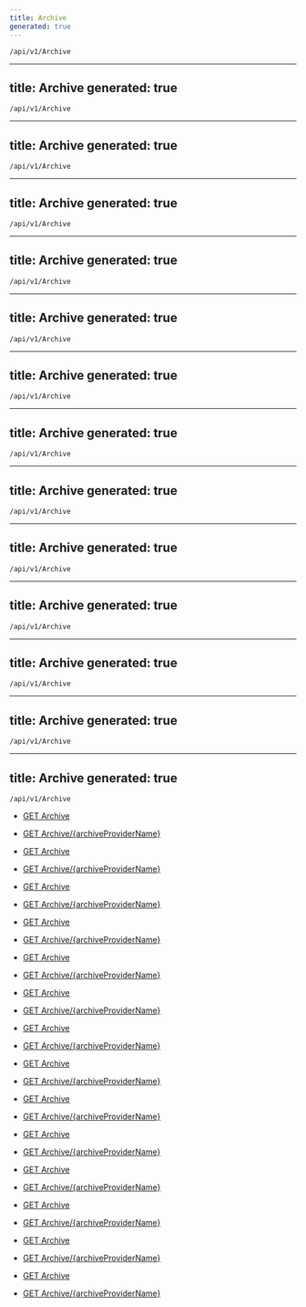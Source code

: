 ```yaml
---
title: Archive
generated: true
---
```


```http
/api/v1/Archive
```

---
title: Archive
generated: true
---

```http
/api/v1/Archive
```

---
title: Archive
generated: true
---

```http
/api/v1/Archive
```

---
title: Archive
generated: true
---

```http
/api/v1/Archive
```

---
title: Archive
generated: true
---

```http
/api/v1/Archive
```

---
title: Archive
generated: true
---

```http
/api/v1/Archive
```

---
title: Archive
generated: true
---

```http
/api/v1/Archive
```

---
title: Archive
generated: true
---

```http
/api/v1/Archive
```

---
title: Archive
generated: true
---

```http
/api/v1/Archive
```

---
title: Archive
generated: true
---

```http
/api/v1/Archive
```

---
title: Archive
generated: true
---

```http
/api/v1/Archive
```

---
title: Archive
generated: true
---

```http
/api/v1/Archive
```

---
title: Archive
generated: true
---

```http
/api/v1/Archive
```

---
title: Archive
generated: true
---

```http
/api/v1/Archive
```




* [GET Archive](v1Archive_GetArchive.md)

* [GET Archive/{archiveProviderName}](v1Archive_GetArchive_GET.md)


* [GET Archive](v1Archive_GetArchive.md)

* [GET Archive/{archiveProviderName}](v1Archive_GetArchive_GET.md)


* [GET Archive](v1Archive_GetArchive.md)

* [GET Archive/{archiveProviderName}](v1Archive_GetArchive_GET.md)


* [GET Archive](v1Archive_GetArchive.md)

* [GET Archive/{archiveProviderName}](v1Archive_GetArchive_GET.md)


* [GET Archive](v1Archive_GetArchive.md)

* [GET Archive/{archiveProviderName}](v1Archive_GetArchive_GET.md)


* [GET Archive](v1Archive_GetArchive.md)

* [GET Archive/{archiveProviderName}](v1Archive_GetArchive_GET.md)


* [GET Archive](v1Archive_GetArchive.md)

* [GET Archive/{archiveProviderName}](v1Archive_GetArchive_GET.md)


* [GET Archive](v1Archive_GetArchive.md)

* [GET Archive/{archiveProviderName}](v1Archive_GetArchive_GET.md)


* [GET Archive](v1Archive_GetArchive.md)

* [GET Archive/{archiveProviderName}](v1Archive_GetArchive_GET.md)


* [GET Archive](v1Archive_GetArchive.md)

* [GET Archive/{archiveProviderName}](v1Archive_GetArchive_GET.md)


* [GET Archive](v1Archive_GetArchive.md)

* [GET Archive/{archiveProviderName}](v1Archive_GetArchive_GET.md)


* [GET Archive](v1Archive_GetArchive.md)

* [GET Archive/{archiveProviderName}](v1Archive_GetArchive_GET.md)


* [GET Archive](v1Archive_GetArchive.md)

* [GET Archive/{archiveProviderName}](v1Archive_GetArchive_GET.md)


* [GET Archive](v1Archive_GetArchive.md)

* [GET Archive/{archiveProviderName}](v1Archive_GetArchive_GET.md)